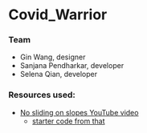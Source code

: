 # Covid_Warrior

### Team
* Gin Wang, designer
* Sanjana Pendharkar, developer
* Selena Qian, developer

### Resources used:
* [No sliding on slopes YouTube video]()
  * [starter code from that](https://github.com/Bardent/Rigidbody2D-Slopes-Unity/blob/master/Assets/Scripts/PlayerController.cs)

